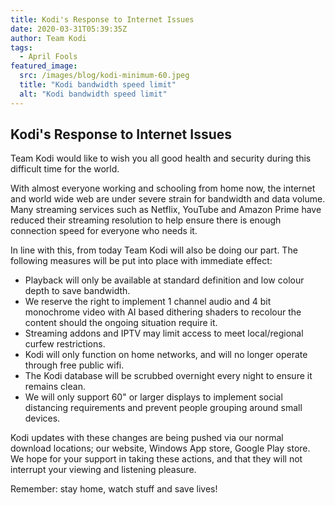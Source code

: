 ```yaml
---
title: Kodi's Response to Internet Issues
date: 2020-03-31T05:39:35Z
author: Team Kodi
tags:
  - April Fools
featured_image:
  src: /images/blog/kodi-minimum-60.jpeg
  title: "Kodi bandwidth speed limit"
  alt: "Kodi bandwidth speed limit"
---
```


## Kodi's Response to Internet Issues

Team Kodi would like to wish you all good health and security during this difficult time for the world.

With almost everyone working and schooling from home now, the internet and world wide web are under severe strain for bandwidth and data volume. Many streaming services such as Netflix, YouTube and Amazon Prime have reduced their streaming resolution to help ensure there is enough connection speed for everyone who needs it.

In line with this, from today Team Kodi will also be doing our part. The following measures will be put into place with immediate effect:

- Playback will only be available at standard definition and low colour depth to save bandwidth.
- We reserve the right to implement 1 channel audio and 4 bit monochrome video with AI based dithering shaders to recolour the content should the ongoing situation require it.
- Streaming addons and IPTV may limit access to meet local/regional curfew restrictions.
- Kodi will only function on home networks, and will no longer operate through free public wifi.
- The Kodi database will be scrubbed overnight every night to ensure it remains clean.
- We will only support 60" or larger displays to implement social distancing requirements and prevent people grouping around small devices.

Kodi updates with these changes are being pushed via our normal download locations; our website, Windows App store, Google Play store. We hope for your support in taking these actions, and that they will not interrupt your viewing and listening pleasure.

Remember: stay home, watch stuff and save lives!
